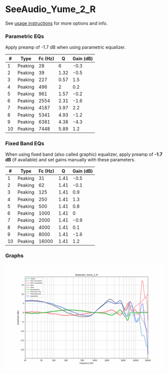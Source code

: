 # SeeAudio_Yume_2_R
See [usage instructions](https://github.com/jaakkopasanen/AutoEq#usage) for more options and info.

### Parametric EQs
Apply preamp of -1.7 dB when using parametric equalizer.

|   # | Type    |   Fc (Hz) |    Q |   Gain (dB) |
|-----|---------|-----------|------|-------------|
|   1 | Peaking |        28 | 6    |        -0.3 |
|   2 | Peaking |        39 | 1.32 |        -0.5 |
|   3 | Peaking |       227 | 0.57 |         1.5 |
|   4 | Peaking |       496 | 2    |         0.2 |
|   5 | Peaking |       961 | 1.57 |        -0.2 |
|   6 | Peaking |      2554 | 2.31 |        -1.6 |
|   7 | Peaking |      4187 | 3.97 |         2.2 |
|   8 | Peaking |      5341 | 4.93 |        -1.2 |
|   9 | Peaking |      6381 | 4.38 |        -4.3 |
|  10 | Peaking |      7448 | 5.89 |         1.2 |

### Fixed Band EQs
When using fixed band (also called graphic) equalizer, apply preamp of **-1.7 dB** (if available) and set gains manually with these parameters.

|   # | Type    |   Fc (Hz) |    Q |   Gain (dB) |
|-----|---------|-----------|------|-------------|
|   1 | Peaking |        31 | 1.41 |        -0.5 |
|   2 | Peaking |        62 | 1.41 |        -0.1 |
|   3 | Peaking |       125 | 1.41 |         0.9 |
|   4 | Peaking |       250 | 1.41 |         1.3 |
|   5 | Peaking |       500 | 1.41 |         0.8 |
|   6 | Peaking |      1000 | 1.41 |         0   |
|   7 | Peaking |      2000 | 1.41 |        -0.9 |
|   8 | Peaking |      4000 | 1.41 |         0.1 |
|   9 | Peaking |      8000 | 1.41 |        -1.6 |
|  10 | Peaking |     16000 | 1.41 |         1.2 |

### Graphs
![](./SeeAudio_Yume_2_R.png)
